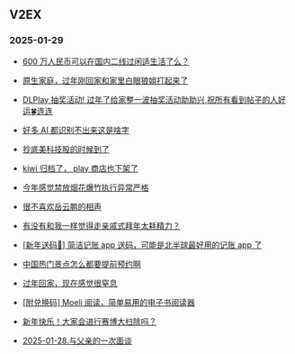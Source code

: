 ## V2EX 
### 2025-01-29

+ [600 万人民币可以在国内二线过闲适生活了么？](https://www.v2ex.com/t/1108150)

+ [原生家庭，过年刚回家和家里白眼狼姐打起来了](https://www.v2ex.com/t/1108137)

+ [DLPlay 抽奖活动! 过年了给家整一波抽奖活动助助兴,祝所有看到帖子的人好运🍀连连](https://www.v2ex.com/t/1108166)

+ [好多 AI 都识别不出来这是啥字](https://www.v2ex.com/t/1108191)

+ [抄底美科技股的时候到了](https://www.v2ex.com/t/1108157)

+ [kiwi 归档了， play 商店也下架了](https://www.v2ex.com/t/1108151)

+ [今年感觉禁放烟花爆竹执行异常严格](https://www.v2ex.com/t/1108184)

+ [很不喜欢岳云鹏的相声](https://www.v2ex.com/t/1108225)

+ [有没有和我一样觉得走亲戚式拜年太耗精力？](https://www.v2ex.com/t/1108221)

+ [[新年送码🎉] 简洁记账 app 送码，可能是北半球最好用的记账 app 了](https://www.v2ex.com/t/1108178)

+ [中国热门景点怎么都要提前预约啊](https://www.v2ex.com/t/1108165)

+ [过年回家，现在感觉很窒息](https://www.v2ex.com/t/1108213)

+ [[附兑换码] Moeli 阅读，简单易用的电子书阅读器](https://www.v2ex.com/t/1108214)

+ [新年快乐！大家会进行赛博大扫除吗？](https://www.v2ex.com/t/1108248)

+ [2025-01-28.与父亲的一次面谈](https://www.v2ex.com/t/1108220)

